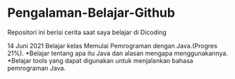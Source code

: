 # Pengalaman-Belajar-Github
Repositori ini berisi cerita saat saya belajar di Dicoding 

14 Juni 2021
Belajar kelas Memulai Pemrograman dengan Java.(Progres 21%).
*Belajar tentang apa itu Java dan alasan mengapa menggunakannya.
*Belajar tools yang dapat digunakan untuk menjalankan bahasa pemrograman Java.

